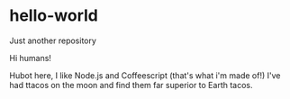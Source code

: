 # hello-world
Just another repository

Hi humans!

Hubot here, I like Node.js and Coffeescript (that's what i'm made of!)
I've had ttacos on the moon and find them far superior to Earth tacos.
